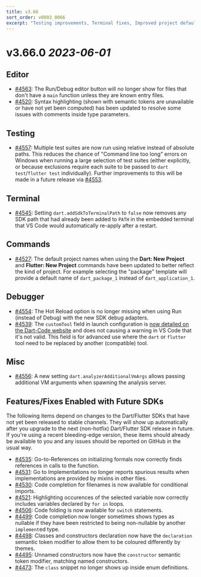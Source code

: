```yaml
---
title: v3.66
sort_order: v0003_0066
excerpt: "Testing improvements, Terminal fixes, Improved project defaults..."
---
```


# v3.66.0 *2023-06-01*

## Editor

- [#4563](https://github.com/Dart-Code/Dart-Code/issues/4563): The Run/Debug editor button will no longer show for files that don't have a `main` function unless they are known entry files.
- [#4520](https://github.com/Dart-Code/Dart-Code/issues/4520): Syntax highlighting (shown with semantic tokens are unavailable or have not yet been computed) has been updated to resolve some issues with comments inside type parameters.

## Testing

- [#4557](https://github.com/Dart-Code/Dart-Code/issues/4557): Multiple test suites are now run using relative instead of absolute paths. This reduces the chance of "Command line too long" errors on Windows when running a large selection of test suites (either explicitly, or because exclusions require each suite to be passed to `dart test`/`flutter test` individually). Further improvements to this will be made in a future release via [#4553](https://github.com/Dart-Code/Dart-Code/issues/4553).

## Terminal

- [#4545](https://github.com/Dart-Code/Dart-Code/issues/4545): Setting `dart.addSdkToTerminalPath` to `false` now removes any SDK path that had already been added to `PATH` in the embedded terminal that VS Code would automatically re-apply after a restart.

## Commands

- [#4527](https://github.com/Dart-Code/Dart-Code/issues/4527): The default project names when using the **Dart: New Project** and **Flutter: New Project** commands have been updated to better reflect the kind of project. For example selecting the "package" template will provide a default name of `dart_package_1` instead of `dart_application_1`.

## Debugger

- [#4554](https://github.com/Dart-Code/Dart-Code/issues/4554): The Hot Reload option is no longer missing when using Run (instead of Debug) with the new SDK debug adapters.
- [#4539](https://github.com/Dart-Code/Dart-Code/issues/4539): The `customTool` field in launch configuration is [now detailed on the Dart-Code website](/docs/launch-configuration/) and does not causing a warning in VS Code that it's not valid. This field is for advanced use where the `dart` or `flutter` tool need to be replaced by another (compatible) tool.

## Misc

- [#4556](https://github.com/Dart-Code/Dart-Code/issues/4556): A new setting `dart.analyzerAdditionalVmArgs` allows passing additional VM arguments when spawning the analysis server.

## Features/Fixes Enabled with Future SDKs

The following items depend on changes to the Dart/Flutter SDKs that have not yet been released to stable channels. They will show up automatically after you upgrade to the next (non-hotfix) Dart/Flutter SDK release in future. If you're using a recent bleeding-edge version, these items should already be available to you and any issues should be reported on GitHub in the usual way.

- [#4535](https://github.com/Dart-Code/Dart-Code/issues/4535): Go-to-References on initializing formals now correctly finds references in calls to the function.
- [#4531](https://github.com/Dart-Code/Dart-Code/issues/4531): Go to Implementations no longer reports spurious results when implementations are provided by mixins in other files.
- [#4530](https://github.com/Dart-Code/Dart-Code/issues/4530): Code completion for filenames is now available for conditional imports.
- [#4521](https://github.com/Dart-Code/Dart-Code/issues/4521): Highlighting occurences of the selected variable now correctly includes variables declared by `for in` loops.
- [#4506](https://github.com/Dart-Code/Dart-Code/issues/4506): Code folding is now available for `switch` statements.
- [#4499](https://github.com/Dart-Code/Dart-Code/issues/4499): Code completion now longer sometimes shows types as nullable if they have been restricted to being non-nullable by another `implement`ed type.
- [#4498](https://github.com/Dart-Code/Dart-Code/issues/4498): Classes and constructors declaration now have the `declaration` semantic token modifier to allow them to be coloured differently by themes.
- [#4495](https://github.com/Dart-Code/Dart-Code/issues/4495): Unnamed constructors now have the  `constructor` semantic token modifier, matching named constructors.
- [#4473](https://github.com/Dart-Code/Dart-Code/issues/4473): The `class` snippet no longer shows up inside enum definitions.
